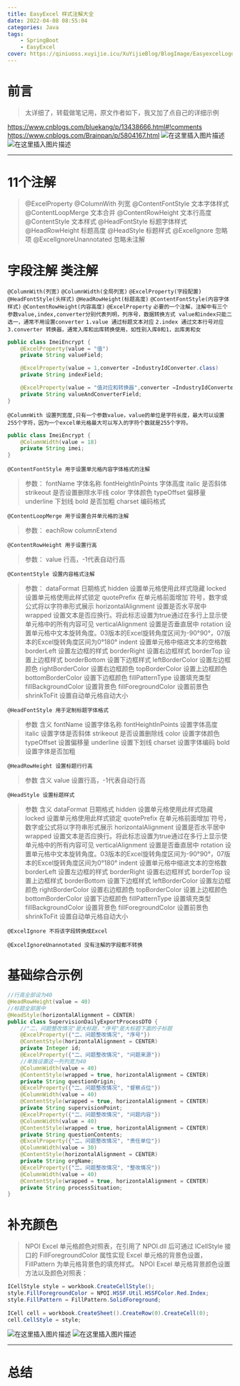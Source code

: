 ```yaml
---
title: EasyExcel 样式注解大全
date: 2022-04-08 08:55:04
categories: Java
tags:
    - SpringBoot
    - EasyExcel
cover: https://qiniuoss.xuyijie.icu/XuYijieBlog/BlogImage/EasyexcelLogo.jpg
---
```

# 前言
>太详细了，转载做笔记用，原文作者如下，我又加了点自己的详细示例

https://www.cnblogs.com/bluekang/p/13438666.html#!comments
https://www.cnblogs.com/Brainpan/p/5804167.html
![在这里插入图片描述](https://img-blog.csdnimg.cn/43a01f80e22a4dfdbfcdd6dade8f7074.png)
![在这里插入图片描述](https://img-blog.csdnimg.cn/82038780caea4d088e2686c729307f5e.png)

---



# 11个注解
>@ExcelProperty
@ColumnWith 列宽
@ContentFontStyle 文本字体样式
@ContentLoopMerge 文本合并
@ContentRowHeight 文本行高度
@ContentStyle 文本样式
@HeadFontStyle 标题字体样式
@HeadRowHeight 标题高度
@HeadStyle 标题样式
@ExcelIgnore 忽略项
@ExcelIgnoreUnannotated 忽略未注解

# 字段注解	类注解
`@ColumnWith(列宽)`
`@ColumnWidth(全局列宽)`
`@ExcelProperty(字段配置)`
`@HeadFontStyle(头样式)`
`@HeadRowHeight(标题高度)`
`@ContentFontStyle(内容字体样式)`
`@ContentRowHeight(内容高度)`
`@ExcelProperty`
`必要的一个注解，注解中有三个参数value,index,converter分别代表列明，列序号，数据转换方式
value和index只能二选一，通常不用设置converter`
`1.value 通过标题文本对应`
`2.index 通过文本行号对应`
`3.converter 转换器，通常入库和出库转换使用，如性别入库0和1，出库男和女`



```java
public class ImeiEncrypt {
    @ExcelProperty(value = "值")
    private String valueField;

    @ExcelProperty(value = 1,converter =IndustryIdConverter.class)
    private String indexField;

    @ExcelProperty(value = "值对应和转换器",converter =IndustryIdConverter.class)
    private String valueAndConverterField;
}
```


`@ColumnWith
设置列宽度,只有一个参数value，value的单位是字符长度，最大可以设置255个字符，因为一个excel单元格最大可以写入的字符个数就是255个字符。
`

```java
public class ImeiEncrypt {
    @ColumnWidth(value = 18)
    private String imei;
}
```

`@ContentFontStyle
用于设置单元格内容字体格式的注解`

>参数：
fontName	字体名称
fontHeightInPoints	字体高度
italic	是否斜体
strikeout	是否设置删除水平线
color	字体颜色
typeOffset	偏移量
underline	下划线
bold	是否加粗
charset	编码格式

`@ContentLoopMerge
用于设置合并单元格的注解`

>参数：
eachRow
columnExtend

`@ContentRowHeight
用于设置行高`

>参数：
value	行高，-1代表自动行高

`@ContentStyle
设置内容格式注解`

>参数：
dataFormat	日期格式
hidden	设置单元格使用此样式隐藏
locked	设置单元格使用此样式锁定
quotePrefix	在单元格前面增加`符号，数字或公式将以字符串形式展示
horizontalAlignment	设置是否水平居中
wrapped	设置文本是否应换行。将此标志设置为true通过在多行上显示使单元格中的所有内容可见
verticalAlignment	设置是否垂直居中
rotation	设置单元格中文本旋转角度。03版本的Excel旋转角度区间为-90°90°，07版本的Excel旋转角度区间为0°180°
indent	设置单元格中缩进文本的空格数
borderLeft	设置左边框的样式
borderRight	设置右边框样式
borderTop	设置上边框样式
borderBottom	设置下边框样式
leftBorderColor	设置左边框颜色
rightBorderColor	设置右边框颜色
topBorderColor	设置上边框颜色
bottomBorderColor	设置下边框颜色
fillPatternType	设置填充类型
fillBackgroundColor	设置背景色
fillForegroundColor	设置前景色
shrinkToFit	设置自动单元格自动大小

`@HeadFontStyle
用于定制标题字体格式`

>参数	含义
fontName	设置字体名称
fontHeightInPoints	设置字体高度
italic	设置字体是否斜体
strikeout	是否设置删除线
color	设置字体颜色
typeOffset	设置偏移量
underline	设置下划线
charset	设置字体编码
bold	设置字体是否加粗

`@HeadRowHeight
设置标题行行高`

>参数	含义
value	设置行高，-1代表自动行高

`@HeadStyle
设置标题样式`

>参数	含义
dataFormat	日期格式
hidden	设置单元格使用此样式隐藏
locked	设置单元格使用此样式锁定
quotePrefix	在单元格前面增加`符号，数字或公式将以字符串形式展示
horizontalAlignment	设置是否水平居中
wrapped	设置文本是否应换行。将此标志设置为true通过在多行上显示使单元格中的所有内容可见
verticalAlignment	设置是否垂直居中
rotation	设置单元格中文本旋转角度。03版本的Excel旋转角度区间为-90°90°，07版本的Excel旋转角度区间为0°180°
indent	设置单元格中缩进文本的空格数
borderLeft	设置左边框的样式
borderRight	设置右边框样式
borderTop	设置上边框样式
borderBottom	设置下边框样式
leftBorderColor	设置左边框颜色
rightBorderColor	设置右边框颜色
topBorderColor	设置上边框颜色
bottomBorderColor	设置下边框颜色
fillPatternType	设置填充类型
fillBackgroundColor	设置背景色
fillForegroundColor	设置前景色
shrinkToFit	设置自动单元格自动大小


`@ExcelIgnore
不将该字段转换成Excel`

`@ExcelIgnoreUnannotated
没有注解的字段都不转换`

#  基础综合示例

```java
//行高全部设为40
@HeadRowHeight(value = 40)
//标题全部居中
@HeadStyle(horizontalAlignment = CENTER)
public class SupervisionDailyExportProcessDTO {
	//"二、问题整改情况"是大标题，"序号"是大标题下面的子标题
    @ExcelProperty({"二、问题整改情况", "序号"})
    @ContentStyle(horizontalAlignment = CENTER)
    private Integer id;
    @ExcelProperty({"二、问题整改情况", "问题来源"})
    //单独设置这一列列宽为40
    @ColumnWidth(value = 40)
    @ContentStyle(wrapped = true, horizontalAlignment = CENTER)
    private String questionOrigin;
    @ExcelProperty({"二、问题整改情况", "督察点位"})
    @ColumnWidth(value = 40)
    @ContentStyle(wrapped = true, horizontalAlignment = CENTER)
    private String supervisionPoint;
    @ExcelProperty({"二、问题整改情况", "问题内容"})
    @ColumnWidth(value = 40)
    @ContentStyle(wrapped = true, horizontalAlignment = CENTER)
    private String questionContents;
    @ExcelProperty({"二、问题整改情况", "责任单位"})
    @ColumnWidth(value = 30)
    @ContentStyle(horizontalAlignment = CENTER)
    private String orgName;
    @ExcelProperty({"二、问题整改情况", "整改情况"})
    @ColumnWidth(value = 40)
    @ContentStyle(wrapped = true, horizontalAlignment = CENTER)
    private String processSituation;
}
```


# 补充颜色
>NPOI Excel 单元格颜色对照表，在引用了 NPOI.dll 后可通过 ICellStyle 接口的 FillForegroundColor 属性实现 Excel 单元格的背景色设置，FillPattern 为单元格背景色的填充样式。
NPOI Excel 单元格背景颜色设置方法以及颜色对照表：

```java
ICellStyle style = workbook.CreateCellStyle();
style.FillForegroundColor = NPOI.HSSF.Util.HSSFColor.Red.Index;
style.FillPattern = FillPattern.SolidForeground;
 
ICell cell = workbook.CreateSheet().CreateRow(0).CreateCell(0);
cell.CellStyle = style;
```
![在这里插入图片描述](https://img-blog.csdnimg.cn/2d743a2dbdd04b12a1113d12d90bfc89.png?x-oss-process=image/watermark,type_d3F5LXplbmhlaQ,shadow_50,text_Q1NETiBA57mB5Y2O5bC95aS05ruh5piv5q6H,size_12,color_FFFFFF,t_70,g_se,x_16)
![在这里插入图片描述](https://img-blog.csdnimg.cn/b5b12a894b524dd0829487194c325c39.png?x-oss-process=image/watermark,type_d3F5LXplbmhlaQ,shadow_50,text_Q1NETiBA57mB5Y2O5bC95aS05ruh5piv5q6H,size_12,color_FFFFFF,t_70,g_se,x_16)


---

# 总结

